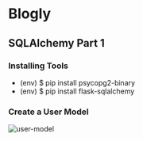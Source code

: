 # Blogly 
## SQLAlchemy Part 1
### Installing Tools
- (env) $ pip install psycopg2-binary
- (env) $ pip install flask-sqlalchemy

### Create a User Model

![user-model](https://github.com/OnelioViera/blogly/assets/35926663/a461f247-f06d-4978-9147-8b74d65d027e)
